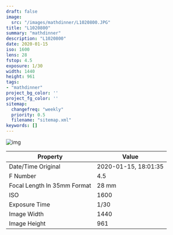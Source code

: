 ```yaml
---
draft: false
image:
  src: "/images/mathdinner/L1020800.JPG"
title: "L1020800"
summary: "mathdinner"
description: "L1020800"
date: 2020-01-15
iso: 1600
lens: 28
fstop: 4.5
exposure: 1/30
width: 1440
height: 961
tags:
- "mathdinner"
project_bg_color: ''
project_fg_color: ''
sitemap:
  changefreq: "weekly"
  priority: 0.5
  filename: "sitemap.xml"
keywords: []
---
```


![img](/images/mathdinner/L1020800.JPG)


Property | Value
---------|------
Date/Time Original              | 2020-01-15, 18:01:35
F Number                        | 4.5
Focal Length In 35mm Format     | 28 mm
ISO                             | 1600
Exposure Time                   | 1/30
Image Width                     | 1440
Image Height                    | 961
